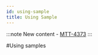 ```yaml
---
id: using-sample
title: Using Sample
---
```


:::note
New content -  [MTT-4373](https://jira.unity3d.com/browse/MTT-4373)
:::

#Using samples
